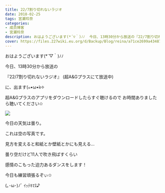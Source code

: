 ```yaml
---
title: 22/7割り切れないラジオ
date: 2018-02-25
tags: 宮瀬玲奈
categories: 
- 成员博客
- 宮瀬玲奈
description: おはようございます(*´▽｀)ﾉﾉ  今日、13時30分から放送の『22/7割り切れないラジオ』(超A&Gプラスにて放送中)に、出ます(๑•ω•́ฅ✧超A&Gプラスのアプリをダウンロー...
cover: https://files.227wiki.eu.org/d/Backup/Blog/reina/a71ce2699a4348768cd2cc541415c.jpg 
---
```




おはようございます(*´▽｀)ﾉﾉ








今日、13時30分から放送の

『22/7割り切れないラジオ』
(超A&Gプラスにて放送中)


に、出ます(๑•ω•́ฅ✧





超A&Gプラスのアプリをダウンロードしたらすぐ聴けるので
お時間ありましたら聴いてください✩











![](https://files.227wiki.eu.org/d/Backup/Blog/reina/a71ce2699a4348768cd2cc541415c.jpg)



今日の天気は曇り。

これは空の写真です。


見方を変えると和紙とか壁紙とかにも見える...









曇り空だけど11人で吹き飛ばすくらい

感情のこもった迫力あるダンスをします！




今日も練習頑張るぞぃ✩



(｡･ω･)ﾉﾞ ｲｯﾃｷﾏｽ♪


